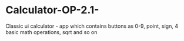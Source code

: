 # Calculator-OP-2.1-
Classic ui calculator - app which contains buttons as 0-9, point, sign, 4 basic math operations, sqrt and so on

